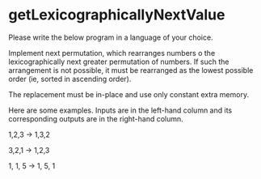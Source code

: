 # getLexicographicallyNextValue

Please write the below program in a language of your choice.

Implement next permutation, which rearranges numbers o the 
lexicographically next greater permutation of numbers. 
If such the arrangement is not possible, it must be rearranged as the lowest possible order (ie, sorted in ascending order).

The replacement must be in-place and use only constant extra memory.

Here are some examples. Inputs are in the left-hand column and its corresponding outputs are in the right-hand column.

1,2,3 → 1,3,2

3,2,1 → 1,2,3

1, 1, 5 → 1, 5, 1
